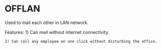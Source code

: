 # OFFLAN
Used to mail each other in LAN network.

Features:
    1) Can mail without internet connectivity.

    2) Can call any employee on one click without disturbing the office.
